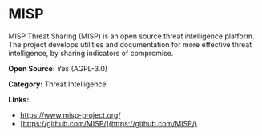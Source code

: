 # MISP

MISP Threat Sharing (MISP) is an open source threat intelligence platform. The project develops utilities and 
documentation for more effective threat intelligence, by sharing indicators of compromise.


**Open Source:** Yes (AGPL-3.0)

**Category:** Threat Intelligence



**Links:**
- https://www.misp-project.org/
- [https://github.com/MISP/](https://github.com/MISP/)